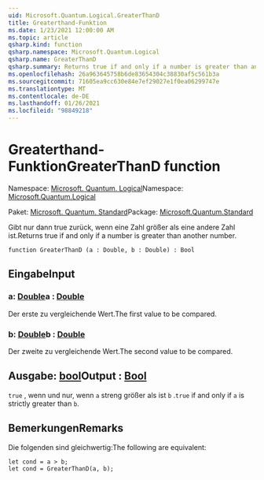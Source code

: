 ```yaml
---
uid: Microsoft.Quantum.Logical.GreaterThanD
title: Greaterthand-Funktion
ms.date: 1/23/2021 12:00:00 AM
ms.topic: article
qsharp.kind: function
qsharp.namespace: Microsoft.Quantum.Logical
qsharp.name: GreaterThanD
qsharp.summary: Returns true if and only if a number is greater than another number.
ms.openlocfilehash: 26a963645758b6de83654304c38830af5c561b3a
ms.sourcegitcommit: 71605ea9cc630e84e7ef29027e1f0ea06299747e
ms.translationtype: MT
ms.contentlocale: de-DE
ms.lasthandoff: 01/26/2021
ms.locfileid: "98849218"
---
```

# <a name="greaterthand-function"></a><span data-ttu-id="4bf86-102">Greaterthand-Funktion</span><span class="sxs-lookup"><span data-stu-id="4bf86-102">GreaterThanD function</span></span>

<span data-ttu-id="4bf86-103">Namespace: [Microsoft. Quantum. Logical](xref:Microsoft.Quantum.Logical)</span><span class="sxs-lookup"><span data-stu-id="4bf86-103">Namespace: [Microsoft.Quantum.Logical](xref:Microsoft.Quantum.Logical)</span></span>

<span data-ttu-id="4bf86-104">Paket: [Microsoft. Quantum. Standard](https://nuget.org/packages/Microsoft.Quantum.Standard)</span><span class="sxs-lookup"><span data-stu-id="4bf86-104">Package: [Microsoft.Quantum.Standard](https://nuget.org/packages/Microsoft.Quantum.Standard)</span></span>


<span data-ttu-id="4bf86-105">Gibt nur dann true zurück, wenn eine Zahl größer als eine andere Zahl ist.</span><span class="sxs-lookup"><span data-stu-id="4bf86-105">Returns true if and only if a number is greater than another number.</span></span>

```qsharp
function GreaterThanD (a : Double, b : Double) : Bool
```


## <a name="input"></a><span data-ttu-id="4bf86-106">Eingabe</span><span class="sxs-lookup"><span data-stu-id="4bf86-106">Input</span></span>

### <a name="a--double"></a><span data-ttu-id="4bf86-107">a: [Double](xref:microsoft.quantum.lang-ref.double)</span><span class="sxs-lookup"><span data-stu-id="4bf86-107">a : [Double](xref:microsoft.quantum.lang-ref.double)</span></span>

<span data-ttu-id="4bf86-108">Der erste zu vergleichende Wert.</span><span class="sxs-lookup"><span data-stu-id="4bf86-108">The first value to be compared.</span></span>


### <a name="b--double"></a><span data-ttu-id="4bf86-109">b: [Double](xref:microsoft.quantum.lang-ref.double)</span><span class="sxs-lookup"><span data-stu-id="4bf86-109">b : [Double](xref:microsoft.quantum.lang-ref.double)</span></span>

<span data-ttu-id="4bf86-110">Der zweite zu vergleichende Wert.</span><span class="sxs-lookup"><span data-stu-id="4bf86-110">The second value to be compared.</span></span>



## <a name="output--bool"></a><span data-ttu-id="4bf86-111">Ausgabe: [bool](xref:microsoft.quantum.lang-ref.bool)</span><span class="sxs-lookup"><span data-stu-id="4bf86-111">Output : [Bool](xref:microsoft.quantum.lang-ref.bool)</span></span>

<span data-ttu-id="4bf86-112">`true` , wenn und nur, wenn `a` streng größer als ist `b` .</span><span class="sxs-lookup"><span data-stu-id="4bf86-112">`true` if and only if `a` is strictly greater than `b`.</span></span>

## <a name="remarks"></a><span data-ttu-id="4bf86-113">Bemerkungen</span><span class="sxs-lookup"><span data-stu-id="4bf86-113">Remarks</span></span>

<span data-ttu-id="4bf86-114">Die folgenden sind gleichwertig:</span><span class="sxs-lookup"><span data-stu-id="4bf86-114">The following are equivalent:</span></span>

```qsharp
let cond = a > b;
let cond = GreaterThanD(a, b);
```